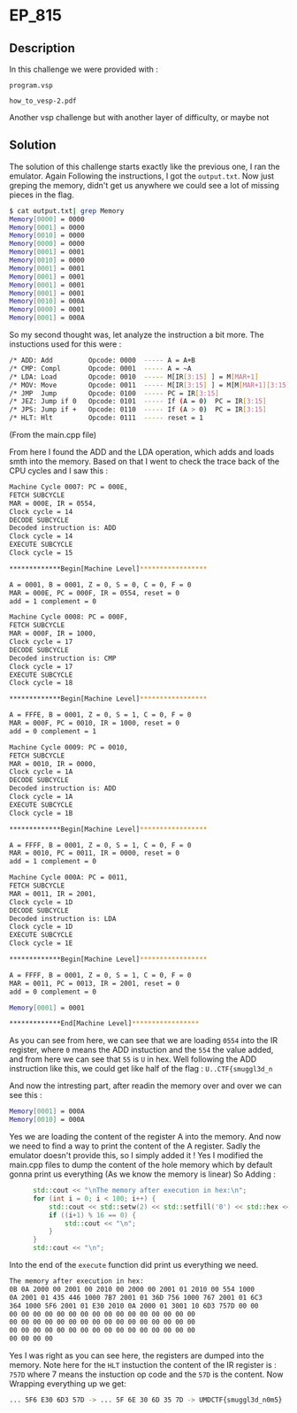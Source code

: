 # EP_815

## Description
In this challenge we were provided with :

`program.vsp`

`how_to_vesp-2.pdf`

Another vsp challenge but with another layer of difficulty, or maybe not


## Solution
The solution of this challenge starts exactly like the previous one, I ran the emulator. Again Following the instructions, I got the `output.txt`. Now just greping the memory, didn't get us anywhere we could see a lot of missing pieces in the flag.

```bash
$ cat output.txt| grep Memory
Memory[0000] = 0000
Memory[0001] = 0000
Memory[0010] = 0000
Memory[0000] = 0000
Memory[0001] = 0001
Memory[0010] = 0000
Memory[0001] = 0001
Memory[0001] = 0001
Memory[0001] = 0001
Memory[0001] = 0001
Memory[0010] = 000A
Memory[0000] = 0001
Memory[0001] = 000A
```

So my second thought was, let analyze the instruction a bit more.
The instuctions used for this were :
```bash
/* ADD: Add         Opcode: 0000  ----- A = A+B                          HexCode: 0
/* CMP: Compl       Opcode: 0001  ----- A = ~A                           HexCode: 1    
/* LDA: Load        Opcode: 0010  ----- M[IR[3:15] ] = M[MAR+1]          HexCode: 2
/* MOV: Move        Opcode: 0011  ----- M[IR[3:15] ] = M[M[MAR+1][3:15]] HexCode: 3  
/* JMP  Jump        Opcode: 0100  ----- PC = IR[3:15]                    HexCode: 4  
/* JEZ: Jump if 0   Opcode: 0101  ----- If (A = 0)  PC = IR[3:15]        HexCode: 5   
/* JPS: Jump if +   Opcode: 0110  ----- If (A > 0)  PC = IR[3:15]        HexCode: 6  
/* HLT: Hlt         Opcode: 0111  ----- reset = 1                        HexCode: 7 
```
(From the main.cpp file)

From here I found the ADD and the LDA operation, which adds and loads smth into the memory. Based on that I went to check the trace back of the CPU cycles and I saw this :

```bash
Machine Cycle 0007: PC = 000E, 
FETCH SUBCYCLE
MAR = 000E, IR = 0554, 
Clock cycle = 14
DECODE SUBCYCLE
Decoded instruction is: ADD
Clock cycle = 14
EXECUTE SUBCYCLE
Clock cycle = 15

*************Begin[Machine Level]*****************

A = 0001, B = 0001, Z = 0, S = 0, C = 0, F = 0
MAR = 000E, PC = 000F, IR = 0554, reset = 0
add = 1 complement = 0

Machine Cycle 0008: PC = 000F, 
FETCH SUBCYCLE
MAR = 000F, IR = 1000, 
Clock cycle = 17
DECODE SUBCYCLE
Decoded instruction is: CMP
Clock cycle = 17
EXECUTE SUBCYCLE
Clock cycle = 18

*************Begin[Machine Level]*****************

A = FFFE, B = 0001, Z = 0, S = 1, C = 0, F = 0
MAR = 000F, PC = 0010, IR = 1000, reset = 0
add = 0 complement = 1

Machine Cycle 0009: PC = 0010, 
FETCH SUBCYCLE
MAR = 0010, IR = 0000, 
Clock cycle = 1A
DECODE SUBCYCLE
Decoded instruction is: ADD
Clock cycle = 1A
EXECUTE SUBCYCLE
Clock cycle = 1B

*************Begin[Machine Level]*****************

A = FFFF, B = 0001, Z = 0, S = 1, C = 0, F = 0
MAR = 0010, PC = 0011, IR = 0000, reset = 0
add = 1 complement = 0

Machine Cycle 000A: PC = 0011, 
FETCH SUBCYCLE
MAR = 0011, IR = 2001, 
Clock cycle = 1D
DECODE SUBCYCLE
Decoded instruction is: LDA
Clock cycle = 1D
EXECUTE SUBCYCLE
Clock cycle = 1E

*************Begin[Machine Level]*****************

A = FFFF, B = 0001, Z = 0, S = 1, C = 0, F = 0
MAR = 0011, PC = 0013, IR = 2001, reset = 0
add = 0 complement = 0

Memory[0001] = 0001

*************End[Machine Level]*****************
```
As you can see from here, we can see that we are loading `0554` into the IR register, where `0` means the ADD instuction and the `554` the value added, and from here we can see that `55` is `U` in hex.
Well following the ADD instruction like this, we could get like half of the flag :
`U..CTF{smuggl3d_n`

And now the intresting part, after readin the memory over and over we can see this :
```bash
Memory[0001] = 000A
Memory[0010] = 000A
```
Yes we are loading the content of the register A into the memory.
And now we need to find a way to print the content of the A register. Sadly the emulator doesn't provide this, so I simply  added it ! Yes I modified the main.cpp files to dump the content of the hole memory which by default gonna print us everything (As we know the memory is linear)
So Adding :
```cpp
      std::cout << "\nThe memory after execution in hex:\n";
      for (int i = 0; i < 100; i++) {
          std::cout << std::setw(2) << std::setfill('0') << std::hex << static_cast<int>(vesp.MEMORY[i]) << " ";
          if ((i+1) % 16 == 0) {
              std::cout << "\n";
          }
      }
      std::cout << "\n";
```
Into the end of the `execute` function did print us everything we need.
```bash
The memory after execution in hex:
0B 0A 2000 00 2001 00 2010 00 2000 00 2001 01 2010 00 554 1000 
0A 2001 01 435 446 1000 7B7 2001 01 36D 756 1000 767 2001 01 6C3 
364 1000 5F6 2001 01 E30 2010 0A 2000 01 3001 10 6D3 757D 00 00 
00 00 00 00 00 00 00 00 00 00 00 00 00 00 00 00 
00 00 00 00 00 00 00 00 00 00 00 00 00 00 00 00 
00 00 00 00 00 00 00 00 00 00 00 00 00 00 00 00 
00 00 00 00
```
Yes I was right as you can see here, the registers are dumped into the memory.
Note here for the `HLT` instuction the content of the IR register is : `757D` where 7 means the instuction op code and the `57D` is the content. 
Now Wrapping everything up we get:
```bash
... 5F6 E30 6D3 57D -> ... 5F 6E 30 6D 35 7D -> UMDCTF{smuggl3d_n0m5}
```






